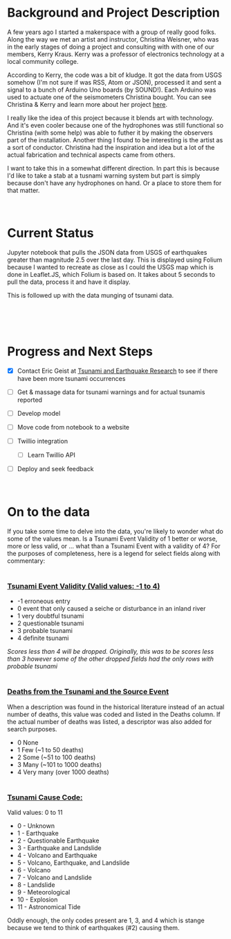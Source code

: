 # Background and Project Description
A few years ago I started a makerspace with a group of really good folks. Along the way we met an artist and instructor, Christina Weisner, who was in the early stages of doing a project and consulting with with one of our members, Kerry Kraus. Kerry was a professor of electronics technology at a local community college.

According to Kerry, the code was a bit of kludge. It got the data from USGS somehow (I'm not sure if was RSS, Atom or JSON), processed it and sent a signal to a bunch of Arduino Uno boards (by SOUND!). Each Arduino was used to actuate one of the seismometers Christina bought. You can see Christina & Kerry and learn more about her project [here](https://www.youtube.com/embed/uK_es620K0w).

I really like the idea of this project because it blends art with technology. And it's even cooler because one of the hydrophones was still functional so Christina (with some help) was able to futher it by making the observers part of the installation. Another thing I found to be interesting is the artist as a sort of conductor. Christina had the inspiration and idea but a lot of the actual fabrication and technical aspects came from others. 

I want to take this in a somewhat different direction. In part this is because I'd like to take a stab at a tusnami warning system but part is simply because don't have any hydrophones on hand. Or a place to store them for that matter.
<br><br><br>

# Current Status

Jupyter notebook that pulls the JSON data from USGS of earthquakes greater than magnitude 2.5 over the last day. This is displayed using Folium because I wanted to recreate as close as I could the USGS map which is done in Leaflet.JS, which Folium is based on. It takes about 5 seconds to pull the data, process it and have it display.

This is followed up with the data munging of tsunami data.



<br><br><br>

# Progress and Next Steps

- [x] Contact Eric Geist at [Tsunami and Earthquake Research](https://www.usgs.gov/centers/pcmsc/science/tsunami-and-earthquake-research?qt-science_center_objects=0#qt-science_center_objects) to see if there have been more tsunami occurrences
- [ ] Get & massage data for tsunami warnings and for actual tsunamis reported
- [ ] Develop model
- [ ] Move code from notebook to a website
- [ ] Twillio integration
  - [ ] Learn Twillio API
- [ ] Deploy and seek feedback
<br><br><br>


# On to the data
If you take some time to delve into the data, you're likely to wonder what do some of the values mean. Is a Tsunami Event Validity of 1 better or worse, more or less valid, or ... what than a Tsunami Event with a validity of 4? For the purposes of completeness, here is a legend for select fields along with commentary:
<br><br>
### <u>Tsunami Event Validity (Valid values: -1 to 4)</u>
  - -1	erroneous entry
  - 0	event that only caused a seiche or disturbance in an inland river
  - 1	very doubtful tsunami
  - 2	questionable tsunami
  - 3	probable tsunami
  - 4	definite tsunami

*Scores less than 4 will be dropped. Originally, this was to be scores less than 3 however some of the other dropped fields had the only rows with probable tsunami* 
<br><br>

### <u>Deaths from the Tsunami and the Source Event</u>

When a description was found in the historical literature instead of an actual number of deaths, this value was coded and listed in the Deaths column. If the actual number of deaths was listed, a descriptor was also added for search purposes.
  - 0	None
  - 1	Few (~1 to 50 deaths)
  - 2	Some (~51 to 100 deaths)
  - 3	Many (~101 to 1000 deaths)
  - 4	Very many (over 1000 deaths)
<br><br>
### <u>Tsunami Cause Code:</u> <br>
Valid values: 0 to 11
 - 0  - 	Unknown
 - 1  - 	Earthquake
 - 2  - 	Questionable Earthquake
 - 3  - 	Earthquake and Landslide
 - 4  - 	Volcano and Earthquake
 - 5  - 	Volcano, Earthquake, and Landslide
 - 6  - 	Volcano
 - 7  - 	Volcano and Landslide
 - 8  - 	Landslide
 - 9  - 	Meteorological
 - 10 - 	Explosion
 - 11 - 	Astronomical Tide

 Oddly enough, the only codes present are 1, 3, and 4 which is stange because we tend to think of earthquakes (#2) causing them.
<br><br>







